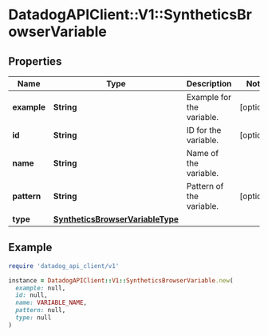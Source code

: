 # DatadogAPIClient::V1::SyntheticsBrowserVariable

## Properties

| Name | Type | Description | Notes |
| ---- | ---- | ----------- | ----- |
| **example** | **String** | Example for the variable. | [optional] |
| **id** | **String** | ID for the variable. | [optional] |
| **name** | **String** | Name of the variable. |  |
| **pattern** | **String** | Pattern of the variable. | [optional] |
| **type** | [**SyntheticsBrowserVariableType**](SyntheticsBrowserVariableType.md) |  |  |

## Example

```ruby
require 'datadog_api_client/v1'

instance = DatadogAPIClient::V1::SyntheticsBrowserVariable.new(
  example: null,
  id: null,
  name: VARIABLE_NAME,
  pattern: null,
  type: null
)
```

